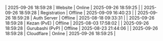| 2025-09-26 18:59:28 | Website | Online | 2025-09-26 18:59:25 |
| 2025-09-26 18:59:28 | Registration | Offline | 2025-09-09 16:40:23 |
| 2025-09-26 18:59:28 | Auth Server | Offline | 2025-08-18 09:33:31 |
| 2025-09-26 18:59:28 | Kezan (PvE) | Offline | 2025-08-03 17:58:02 |
| 2025-09-26 18:59:28 | Gurubashi (PvP) | Offline | 2025-08-23 21:44:06 |
| 2025-09-26 18:59:28 | Cloudflare | Online | 2025-09-26 18:59:25 |
